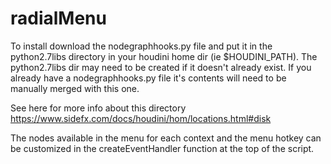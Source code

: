 # radialMenu

To install download the nodegraphhooks.py file and put it in the python2.7libs directory in your houdini home dir (ie $HOUDINI_PATH). The python2.7libs dir may need to be created if it doesn't already exist. If you already have a nodegraphhooks.py file it's contents will need to be manually merged with this one.

See here for more info about this directory https://www.sidefx.com/docs/houdini/hom/locations.html#disk

The nodes available in the menu for each context and the menu hotkey can be customized in the createEventHandler function at the top of the script.
